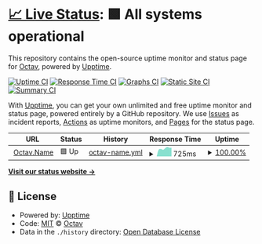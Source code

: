 # [📈 Live Status](https://upptime.octav.name): <!--live status--> **🟩 All systems operational**

This repository contains the open-source uptime monitor and status page for [Octav](https://www.linkedin.com/in/octavianmatei/), powered by [Upptime](https://github.com/upptime/upptime).

[![Uptime CI](https://github.com/tavy315/uptime/workflows/Uptime%20CI/badge.svg)](https://github.com/tavy315/uptime/actions?query=workflow%3A%22Uptime+CI%22)
[![Response Time CI](https://github.com/tavy315/uptime/workflows/Response%20Time%20CI/badge.svg)](https://github.com/tavy315/uptime/actions?query=workflow%3A%22Response+Time+CI%22)
[![Graphs CI](https://github.com/tavy315/uptime/workflows/Graphs%20CI/badge.svg)](https://github.com/tavy315/uptime/actions?query=workflow%3A%22Graphs+CI%22)
[![Static Site CI](https://github.com/tavy315/uptime/workflows/Static%20Site%20CI/badge.svg)](https://github.com/tavy315/uptime/actions?query=workflow%3A%22Static+Site+CI%22)
[![Summary CI](https://github.com/tavy315/uptime/workflows/Summary%20CI/badge.svg)](https://github.com/tavy315/uptime/actions?query=workflow%3A%22Summary+CI%22)

With [Upptime](https://upptime.js.org), you can get your own unlimited and free uptime monitor and status page, powered entirely by a GitHub repository. We use [Issues](https://github.com/tavy315/uptime/issues) as incident reports, [Actions](https://github.com/tavy315/uptime/actions) as uptime monitors, and [Pages](https://upptime.octav.name) for the status page.

<!--start: status pages-->
<!-- This summary is generated by Upptime (https://github.com/upptime/upptime) -->
<!-- Do not edit this manually, your changes will be overwritten -->
<!-- prettier-ignore -->
| URL | Status | History | Response Time | Uptime |
| --- | ------ | ------- | ------------- | ------ |
| <img alt="" src="https://favicons.githubusercontent.com/www.octav.name" height="13"> [Octav.Name](https://www.octav.name) | 🟩 Up | [octav-name.yml](https://github.com/tavy315/uptime/commits/HEAD/history/octav-name.yml) | <details><summary><img alt="Response time graph" src="./graphs/octav-name/response-time-week.png" height="20"> 725ms</summary><br><a href="https://upptime.octav.name/history/octav-name"><img alt="Response time 841" src="https://img.shields.io/endpoint?url=https%3A%2F%2Fraw.githubusercontent.com%2Ftavy315%2Fuptime%2FHEAD%2Fapi%2Foctav-name%2Fresponse-time.json"></a><br><a href="https://upptime.octav.name/history/octav-name"><img alt="24-hour response time 790" src="https://img.shields.io/endpoint?url=https%3A%2F%2Fraw.githubusercontent.com%2Ftavy315%2Fuptime%2FHEAD%2Fapi%2Foctav-name%2Fresponse-time-day.json"></a><br><a href="https://upptime.octav.name/history/octav-name"><img alt="7-day response time 725" src="https://img.shields.io/endpoint?url=https%3A%2F%2Fraw.githubusercontent.com%2Ftavy315%2Fuptime%2FHEAD%2Fapi%2Foctav-name%2Fresponse-time-week.json"></a><br><a href="https://upptime.octav.name/history/octav-name"><img alt="30-day response time 696" src="https://img.shields.io/endpoint?url=https%3A%2F%2Fraw.githubusercontent.com%2Ftavy315%2Fuptime%2FHEAD%2Fapi%2Foctav-name%2Fresponse-time-month.json"></a><br><a href="https://upptime.octav.name/history/octav-name"><img alt="1-year response time 841" src="https://img.shields.io/endpoint?url=https%3A%2F%2Fraw.githubusercontent.com%2Ftavy315%2Fuptime%2FHEAD%2Fapi%2Foctav-name%2Fresponse-time-year.json"></a></details> | <details><summary><a href="https://upptime.octav.name/history/octav-name">100.00%</a></summary><a href="https://upptime.octav.name/history/octav-name"><img alt="All-time uptime 99.92%" src="https://img.shields.io/endpoint?url=https%3A%2F%2Fraw.githubusercontent.com%2Ftavy315%2Fuptime%2FHEAD%2Fapi%2Foctav-name%2Fuptime.json"></a><br><a href="https://upptime.octav.name/history/octav-name"><img alt="24-hour uptime 100.00%" src="https://img.shields.io/endpoint?url=https%3A%2F%2Fraw.githubusercontent.com%2Ftavy315%2Fuptime%2FHEAD%2Fapi%2Foctav-name%2Fuptime-day.json"></a><br><a href="https://upptime.octav.name/history/octav-name"><img alt="7-day uptime 100.00%" src="https://img.shields.io/endpoint?url=https%3A%2F%2Fraw.githubusercontent.com%2Ftavy315%2Fuptime%2FHEAD%2Fapi%2Foctav-name%2Fuptime-week.json"></a><br><a href="https://upptime.octav.name/history/octav-name"><img alt="30-day uptime 100.00%" src="https://img.shields.io/endpoint?url=https%3A%2F%2Fraw.githubusercontent.com%2Ftavy315%2Fuptime%2FHEAD%2Fapi%2Foctav-name%2Fuptime-month.json"></a><br><a href="https://upptime.octav.name/history/octav-name"><img alt="1-year uptime 99.92%" src="https://img.shields.io/endpoint?url=https%3A%2F%2Fraw.githubusercontent.com%2Ftavy315%2Fuptime%2FHEAD%2Fapi%2Foctav-name%2Fuptime-year.json"></a></details>

<!--end: status pages-->

[**Visit our status website →**](https://upptime.octav.name)

## 📄 License

- Powered by: [Upptime](https://github.com/upptime/upptime)
- Code: [MIT](./LICENSE) © [Octav](https://www.linkedin.com/in/octavianmatei/)
- Data in the `./history` directory: [Open Database License](https://opendatacommons.org/licenses/odbl/1-0/)
